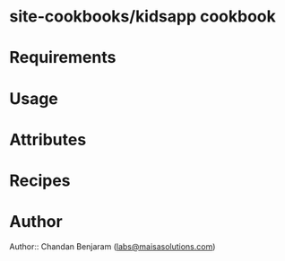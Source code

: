 # site-cookbooks/kidsapp cookbook

# Requirements

# Usage

# Attributes

# Recipes

# Author

Author:: Chandan Benjaram (<labs@maisasolutions.com>)
